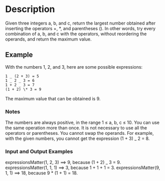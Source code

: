 # Description

Given three integers a, b, and c, return the largest number obtained after inserting the operators +, \*, and parentheses (). In other words, try every combination of a, b, and c with the operators, without reordering the operands, and return the maximum value.

## Example

With the numbers 1, 2, and 3, here are some possible expressions:

```
1 _ (2 + 3) = 5
1 _ 2 _ 3 = 6
1 + 2 _ 3 = 7
(1 + 2) \* 3 = 9
```

The maximum value that can be obtained is 9.

### Notes

The numbers are always positive, in the range 1 ≤ a, b, c ≤ 10.
You can use the same operation more than once.
It is not necessary to use all the operators or parentheses.
You cannot swap the operands. For example, with the given numbers, you cannot get the expression (1 + 3) \_ 2 = 8.

### Input and Output Examples

expressionsMatter(1, 2, 3) ==> 9, because (1 + 2) \_ 3 = 9.
expressionsMatter(1, 1, 1) ==> 3, because 1 + 1 + 1 = 3.
expressionsMatter(9, 1, 1) ==> 18, because 9 \* (1 + 1) = 18.
